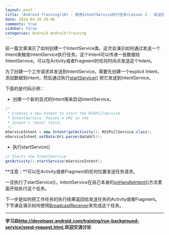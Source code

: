 ```yaml
---
layout: post
title: "Android Training(18) - 使用IntentService执行任务(Lesson 2 - 发送任务给IntentService)"
date: 2014-04-20 20:46
comments: true
sidebar: false
categories: Android Android:Training
---
```


前一篇文章演示了如何创建一个IntentService类。这次会演示如何通过发送一个Intent来触发IntentService执行任务。这个Intent可以传递一些数据给IntentService。可以在Activity或者Fragment的任何时间点发送这个Intent。

为了创建一个工作请求并发送到IntentService。需要先创建一个explicit Intent，添加数据到intent，然后通过执行[startService()](http://developer.android.com/reference/android/content/Context.html#startService(android.content.Intent)) 把它发送到IntentService。

下面的是代码示例：

* 创建一个新的显式的Intent用来启动IntentService。

```java
/*
 * Creates a new Intent to start the RSSPullService
 * IntentService. Passes a URI in the
 * Intent's "data" field.
 */
mServiceIntent = new Intent(getActivity(), RSSPullService.class);
mServiceIntent.setData(Uri.parse(dataUrl));
```

<!-- More -->

* 执行startService()

```java
// Starts the IntentService
getActivity().startService(mServiceIntent);
```

**注意：**可以在Activity或者Fragment的任何位置发送任务请求。

一旦执行了startService()，IntentService在自己本身的[onHandleIntent()](http://developer.android.com/reference/android/app/IntentService.html#onHandleIntent(android.content.Intent))方法里面开始执行这个任务。

下一步是如何把工作任务的执行结果返回给发送任务的Activity或者Fragment。下节课会演示如何使用[BroadcastReceiver](http://developer.android.com/reference/android/content/BroadcastReceiver.html)来完成这个任务。
***
**学习自<http://developer.android.com/training/run-background-service/send-request.html>,欢迎交流讨论**


